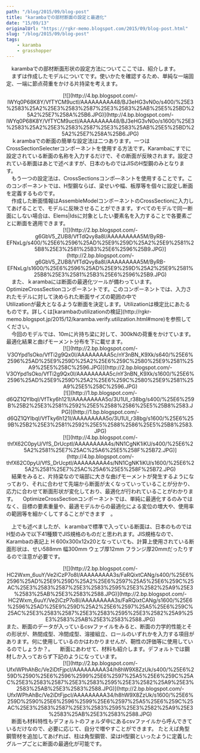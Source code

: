 ```yaml
---
path: "/blog/2015/09/blog-post"
title: "karambaでの部材断面の設定と最適化"
date: "15/09/13"
originalUrl: "https://rgkr-memo.blogspot.com/2015/09/blog-post.html"
slug: "/blog/2015/09/blog-post"
tags:
    - karamba
    - grasshopper
---
```

　karambaでの部材断面形状の設定方法についてここでは、紹介します。  
　まずは作成したモデルについてです。使いかたを確認するため、単純な一端固定、一端に節点荷重をかける片持梁を考えます。  

<div class="separator" style="clear: both; text-align: center;">[![](http://4.bp.blogspot.com/-IWYq0P68K8Y/VfTYCM9uctI/AAAAAAAAA48/BJ3eHG3vN0o/s400/%25E3%2583%25A2%25E3%2583%2587%25E3%2583%25AB%25E5%25BD%25A2%25E7%258A%25B6.JPG)](http://4.bp.blogspot.com/-IWYq0P68K8Y/VfTYCM9uctI/AAAAAAAAA48/BJ3eHG3vN0o/s1600/%25E3%2583%25A2%25E3%2583%2587%25E3%2583%25AB%25E5%25BD%25A2%25E7%258A%25B6.JPG)</div><div class="separator" style="clear: both; text-align: center;">  
</div><div class="separator" style="clear: both; text-align: left;">　ｋarambaでの断面の簡単な設定法は二つあります。一つはCrossSectionSelecterコンポーネントを使用する方法です。Karambaにすでに設定されている断面の名称を入力するだけで、その断面が反映されます。設定されている断面はあとで述べますが、日本のものではJISのH型鋼のみとなります。</div>  
<div class="separator" style="clear: both; text-align: left;">　もう一つの設定法は、CrossSectionsコンポ―ネントを使用することです。このコンポーネントでは、H型鋼ならば、梁せいや幅、板厚等を個々に設定し断面を定義するものです。</div><div class="separator" style="clear: both; text-align: left;">　作成した断面情報はAssembleModelコンポーネントのCrossSectionに入力してあげることで、モデルに反映させることができます。すべてのモデルで同一断面にしない場合は、Elems|Idsに対象としたい要素名を入力することで各要素ごとに断面を適用できます。</div><div class="separator" style="clear: both; text-align: left;">  
</div><div class="separator" style="clear: both; text-align: center;">[![](http://2.bp.blogspot.com/-g6GbV5_ZUB8/VfTdQvy8a8I/AAAAAAAAA5M/ByRB-EFNxLg/s400/%25E6%2596%25AD%25E9%259D%25A2%25E9%2581%25B8%25E3%2581%25B3%25E6%2596%25B9.JPG)](http://2.bp.blogspot.com/-g6GbV5_ZUB8/VfTdQvy8a8I/AAAAAAAAA5M/ByRB-EFNxLg/s1600/%25E6%2596%25AD%25E9%259D%25A2%25E9%2581%25B8%25E3%2581%25B3%25E6%2596%25B9.JPG)</div><div class="separator" style="clear: both; text-align: left;">  
</div><div class="separator" style="clear: both; text-align: left;">　また、ｋarambaには断面の最適化ツールが備わっています。OptimizeCrossSectionコンポーネントです。このコンポーネントでは、入力されたモデルに対して決められた断面サイズの範囲の中で</div><div class="separator" style="clear: both; text-align: left;">Utilizationが最大となるような断面を決定します。Utilizationは検定比にあたるものです。詳しくは[karambaのutilizationの検証](http://rgkr-memo.blogspot.jp/2015/12/karamba.verify.utilization.html#more)を参照してください。</div><div class="separator" style="clear: both; text-align: left;">　今回のモデルでは、10mに片持ち梁に対して、300kNの荷重をかけています。最適化結果と曲げモーメント分布を下に載せます。</div><div class="separator" style="clear: both; text-align: left;">  
</div><div class="separator" style="clear: both; text-align: center;">[![](http://2.bp.blogspot.com/-V3OYpd1sOko/VfTi2g9Qx0I/AAAAAAAAA5c/nY3nBN_K9Xk/s640/%25E6%2596%25AD%25E9%259D%25A2%25E6%259C%2580%25E9%2581%25A9%25E5%258C%2596.JPG)](http://2.bp.blogspot.com/-V3OYpd1sOko/VfTi2g9Qx0I/AAAAAAAAA5c/nY3nBN_K9Xk/s1600/%25E6%2596%25AD%25E9%259D%25A2%25E6%259C%2580%25E9%2581%25A9%25E5%258C%2596.JPG)</div><div class="separator" style="clear: both; text-align: center;">  
</div><div class="separator" style="clear: both; text-align: center;"></div><div class="separator" style="clear: both; text-align: center;">[![](http://1.bp.blogspot.com/-d6QZ1QYIbqI/VfTky6h121I/AAAAAAAAA5o/3U1UI_r38bg/s400/%25E6%259B%25B2%25E3%2581%2592%25E5%2588%2586%25E5%25B8%2583.JPG)](http://1.bp.blogspot.com/-d6QZ1QYIbqI/VfTky6h121I/AAAAAAAAA5o/3U1UI_r38bg/s1600/%25E6%259B%25B2%25E3%2581%2592%25E5%2588%2586%25E5%25B8%2583.JPG)</div><div class="separator" style="clear: both; text-align: center;">  
</div><div class="separator" style="clear: both; text-align: center;">[![](http://4.bp.blogspot.com/-thfX62C0pyU/VfS_DrUcptI/AAAAAAAAA4s/NN1CgNK1iKU/s400/%25E6%25A2%2581%25E7%25AC%25A6%25E5%258F%25B72.JPG)](http://4.bp.blogspot.com/-thfX62C0pyU/VfS_DrUcptI/AAAAAAAAA4s/NN1CgNK1iKU/s1600/%25E6%25A2%2581%25E7%25AC%25A6%25E5%258F%25B72.JPG)</div>  
　結果をみると、片持梁なので端部に大きな曲げモーメントが発生するようになっており、それに合わせて先端から断面が太くなっていっていることが分かり、応力に合わせて断面形状が変化しており、最適化が行われていることがわかります。  
　OptimizeCrossSectionコンポーネントでは、単純に最適化するのみではなく、目標の要素重量や、最適モデルからの最適化による変位の増大や、使用率の範囲等を細かくしてすることができます　。  

　上でも述べましたが、ｋarambaで標準で入っている断面は、日本のものではH型のみで以下41種類でJIS規格のものだと思われます。JIS規格なので、Karambaの表記上 H 600x300x12x20となっていても、計算上使用されている断面形状は、せい588mm 幅300mm ウェブ厚12mm フランジ厚20mmだったりするので注意が必要です。  

<div class="separator" style="clear: both; text-align: center;">[![](http://2.bp.blogspot.com/-HC2Wxm_6uuY/Ve2iCzP7o8I/AAAAAAAAA3s/FaRQixtCANg/s400/%25E6%2596%25AD%25E9%259D%25A2%25E6%2597%25A5%25E6%259C%25AC%25E3%2583%2587%25E3%2583%2595%25E3%2582%25A9%25E3%2583%25AB%25E3%2583%2588.JPG)](http://2.bp.blogspot.com/-HC2Wxm_6uuY/Ve2iCzP7o8I/AAAAAAAAA3s/FaRQixtCANg/s1600/%25E6%2596%25AD%25E9%259D%25A2%25E6%2597%25A5%25E6%259C%25AC%25E3%2583%2587%25E3%2583%2595%25E3%2582%25A9%25E3%2583%25AB%25E3%2583%2588.JPG)</div><div class="separator" style="clear: both; text-align: center;">  
</div><div class="separator" style="clear: both; text-align: center;"></div>また、断面のデータが入っているcsvファイルをみると、断面の力学的性能とその形状が、熱間成型、冷間成型、溶接組立、ロールのいずれかを入力する項目があります。何に使用しているのかはわかりませんが、靭性の評価等に使用しているのでしょうか？。  
　断面にあわせて、材料も紹介します。デフォルトでは鋼材しか入っておらず下記のようになっています。  
<div class="separator" style="clear: both; text-align: center;">[![](http://2.bp.blogspot.com/-UfxlWPhAhBc/Ve2iDtFjpcI/AAAAAAAAA34/h8hW9X8ZzUk/s400/%25E6%259D%2590%25E6%2596%2599%25E6%2597%25A5%25E6%259C%25AC%25E3%2583%2587%25E3%2583%2595%25E3%2582%25A9%25E3%2583%25AB%25E3%2583%2588.JPG)](http://2.bp.blogspot.com/-UfxlWPhAhBc/Ve2iDtFjpcI/AAAAAAAAA34/h8hW9X8ZzUk/s1600/%25E6%259D%2590%25E6%2596%2599%25E6%2597%25A5%25E6%259C%25AC%25E3%2583%2587%25E3%2583%2595%25E3%2582%25A9%25E3%2583%25AB%25E3%2583%2588.JPG)</div>  
　断面も材料特性もデフォルトのフォルダ中にあるcsvファイルから呼んできているだけなので、必要に応じて、自分で増やすことができます。  
たとえば角型鋼管材を追加してあげれば、柱は角型鋼管、梁はH型鋼といったように定義したグループごとに断面の最適化が可能です。  